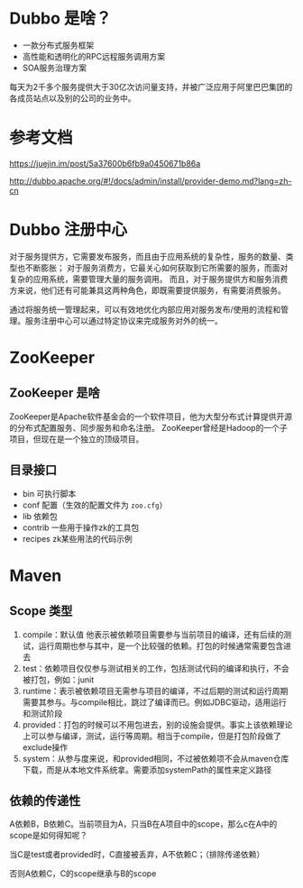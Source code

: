 # Dubbo 是啥？
- 一款分布式服务框架
- 高性能和透明化的RPC远程服务调用方案
- SOA服务治理方案

每天为2千多个服务提供大于30亿次访问量支持，并被广泛应用于阿里巴巴集团的各成员站点以及别的公司的业务中。

# 参考文档
https://juejin.im/post/5a37600b6fb9a0450671b86a

http://dubbo.apache.org/#!/docs/admin/install/provider-demo.md?lang=zh-cn

# Dubbo 注册中心
对于服务提供方，它需要发布服务，而且由于应用系统的复杂性，服务的数量、类型也不断膨胀； 
对于服务消费方，它最关心如何获取到它所需要的服务，而面对复杂的应用系统，需要管理大量的服务调用。 
而且，对于服务提供方和服务消费方来说，他们还有可能兼具这两种角色，即既需要提供服务，有需要消费服务。

通过将服务统一管理起来，可以有效地优化内部应用对服务发布/使用的流程和管理。服务注册中心可以通过特定协议来完成服务对外的统一。

# ZooKeeper
## ZooKeeper 是啥
ZooKeeper是Apache软件基金会的一个软件项目，他为大型分布式计算提供开源的分布式配置服务、同步服务和命名注册。
ZooKeeper曾经是Hadoop的一个子项目，但现在是一个独立的顶级项目。

## 目录接口
- bin
可执行脚本
- conf
配置（生效的配置文件为 `zoo.cfg`）
- lib
依赖包
- contrib
一些用于操作zk的工具包
- recipes
zk某些用法的代码示例


# Maven
## Scope 类型
1. compile：默认值 他表示被依赖项目需要参与当前项目的编译，还有后续的测试，运行周期也参与其中，是一个比较强的依赖。打包的时候通常需要包含进去
2. test：依赖项目仅仅参与测试相关的工作，包括测试代码的编译和执行，不会被打包，例如：junit
3. runtime：表示被依赖项目无需参与项目的编译，不过后期的测试和运行周期需要其参与。与compile相比，跳过了编译而已。例如JDBC驱动，适用运行和测试阶段
4. provided：打包的时候可以不用包进去，别的设施会提供。事实上该依赖理论上可以参与编译，测试，运行等周期。相当于compile，但是打包阶段做了exclude操作
5. system：从参与度来说，和provided相同，不过被依赖项不会从maven仓库下载，而是从本地文件系统拿。需要添加systemPath的属性来定义路径

## 依赖的传递性
A依赖B，B依赖C。当前项目为A，只当B在A项目中的scope，那么c在A中的scope是如何得知呢？

当C是test或者provided时，C直接被丢弃，A不依赖C；（排除传递依赖）

否则A依赖C，C的scope继承与B的scope